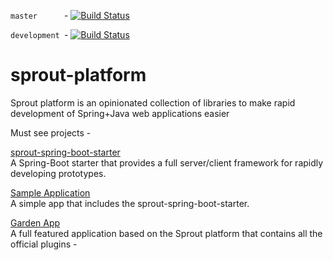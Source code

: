`master      `- [![Build Status](https://travis-ci.org/savantly-net/sprout-platform.svg?branch=master)](https://travis-ci.org/savantly-net/sprout-platform)  

`development `- [![Build Status](https://travis-ci.org/savantly-net/sprout-platform.svg?branch=development)](https://travis-ci.org/savantly-net/sprout-platform)  


# sprout-platform
Sprout platform is an opinionated collection of libraries to make rapid development of Spring+Java web applications easier

Must see projects -  

[sprout-spring-boot-starter](https://github.com/savantly-net/sprout-platform/tree/master/spring/sprout-spring-boot-starter)  
A Spring-Boot starter that provides a full server/client framework for rapidly developing prototypes.

[Sample Application](https://github.com/savantly-net/sprout-spring-boot-sample)  
A simple app that includes the sprout-spring-boot-starter.  

[Garden App](https://github.com/savantly-net/sprout-platform/tree/master/web/sprout-garden)  
A full featured application based on the Sprout platform that contains all the official plugins - 